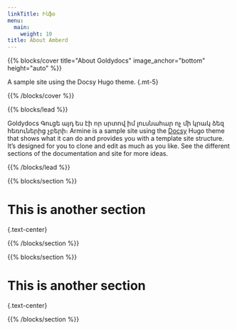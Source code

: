 ```yaml
---
linkTitle: Ինֆօ
menu:
  main:
    weight: 10
title: About Amberd
---
```



{{% blocks/cover title="About Goldydocs" image_anchor="bottom" height="auto" %}}

A sample site using the Docsy Hugo theme.
{.mt-5}

{{% /blocks/cover %}}

{{% blocks/lead %}}

Goldydocs Գուցե այդ ես էի որ սրտով իմ լուսնահար ոչ մի կրակ ձեզ հեռուներից չբերի։ Armine   is a sample site using the [Docsy](https://github.com/google/docsy)
Hugo theme that shows what it can do and provides you with a template site
structure. It’s designed for you to clone and edit as much as you like. See the
different sections of the documentation and site for more ideas.

{{% /blocks/lead %}}

{{% blocks/section %}}

# This is another section
{.text-center}

{{% /blocks/section %}}

{{% blocks/section %}}

# This is another section
{.text-center}

{{% /blocks/section %}}
